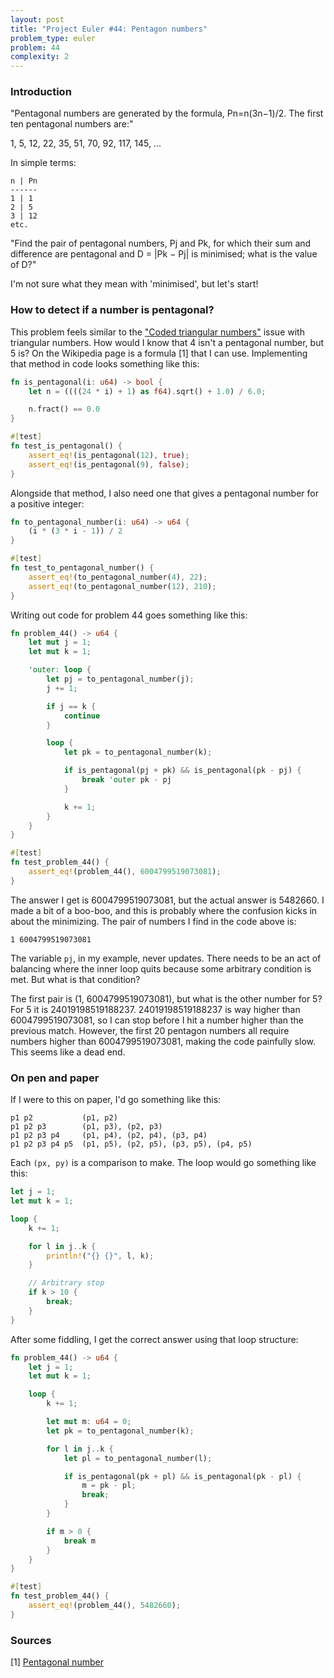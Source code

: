 ```yaml
---
layout: post
title: "Project Euler #44: Pentagon numbers"
problem_type: euler
problem: 44
complexity: 2
---
```


### Introduction
"Pentagonal numbers are generated by the formula, Pn=n(3n−1)/2. The first ten pentagonal numbers are:"

1, 5, 12, 22, 35, 51, 70, 92, 117, 145, ...

In simple terms:

```
n | Pn
------
1 | 1
2 | 5
3 | 12
etc.
```

"Find the pair of pentagonal numbers, Pj and Pk, for which their sum and difference are pentagonal and D = \|Pk − Pj\| is minimised; what is the value of D?"

I'm not sure what they mean with 'minimised', but let's start!

### How to detect if a number is pentagonal?
This problem feels similar to the ["Coded triangular numbers"](/2021/11/13/project-euler-42-coded-triangle-numbers.html) issue with triangular numbers. How would I know that 4 isn't a pentagonal number, but 5 is? On the Wikipedia page is a formula [1] that I can use. Implementing that method in code looks something like this:

```rust
fn is_pentagonal(i: u64) -> bool {
    let n = ((((24 * i) + 1) as f64).sqrt() + 1.0) / 6.0;

    n.fract() == 0.0
}

#[test]
fn test_is_pentagonal() {
    assert_eq!(is_pentagonal(12), true);
    assert_eq!(is_pentagonal(9), false);
}
```

Alongside that method, I also need one that gives a pentagonal number for a positive integer:

```rust
fn to_pentagonal_number(i: u64) -> u64 {
    (i * (3 * i - 1)) / 2
}

#[test]
fn test_to_pentagonal_number() {
    assert_eq!(to_pentagonal_number(4), 22);
    assert_eq!(to_pentagonal_number(12), 210);
}
```

Writing out code for problem 44 goes something like this:

```rust
fn problem_44() -> u64 {
    let mut j = 1;
    let mut k = 1;

    'outer: loop {
        let pj = to_pentagonal_number(j);
        j += 1;

        if j == k {
            continue
        }

        loop {
            let pk = to_pentagonal_number(k);

            if is_pentagonal(pj + pk) && is_pentagonal(pk - pj) {
                break 'outer pk - pj
            }

            k += 1;
        }
    }
}

#[test]
fn test_problem_44() {
    assert_eq!(problem_44(), 6004799519073081);
}
```

The answer I get is 6004799519073081, but the actual answer is 5482660. I made a bit of a boo-boo, and this is probably where the confusion kicks in about the minimizing. The pair of numbers I find in the code above is:

```
1 6004799519073081
```

The variable `pj`, in my example, never updates. There needs to be an act of balancing where the inner loop quits because some arbitrary condition is met. But what is that condition?

The first pair is (1, 6004799519073081), but what is the other number for 5? For 5 it is 24019198519188237. 24019198519188237 is way higher than 6004799519073081, so I can stop before I hit a number higher than the previous match. However, the first 20 pentagon numbers all require numbers higher than 6004799519073081, making the code painfully slow. This seems like a dead end.

### On pen and paper
If I were to this on paper, I'd go something like this:

```
p1 p2           (p1, p2)
p1 p2 p3        (p1, p3), (p2, p3)
p1 p2 p3 p4     (p1, p4), (p2, p4), (p3, p4)
p1 p2 p3 p4 p5  (p1, p5), (p2, p5), (p3, p5), (p4, p5)
```

Each `(px, py)` is a comparison to make. The loop would go something like this:

```rust
let j = 1;
let mut k = 1;

loop {
    k += 1;

    for l in j..k {
        println!("{} {}", l, k);
    }

    // Arbitrary stop
    if k > 10 {
        break;
    }
}
```

After some fiddling, I get the correct answer using that loop structure:

```rust
fn problem_44() -> u64 {
    let j = 1;
    let mut k = 1;

    loop {
        k += 1;

        let mut m: u64 = 0;
        let pk = to_pentagonal_number(k);

        for l in j..k {
            let pl = to_pentagonal_number(l);

            if is_pentagonal(pk + pl) && is_pentagonal(pk - pl) {
                m = pk - pl;
                break;
            }
        }

        if m > 0 {
            break m
        }
    }
}

#[test]
fn test_problem_44() {
    assert_eq!(problem_44(), 5482660);
}
```

### Sources

\[1\] [Pentagonal number](https://en.wikipedia.org/wiki/Pentagonal_number)

